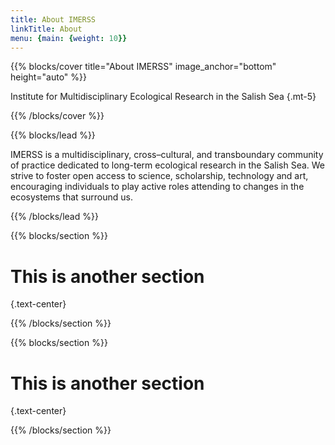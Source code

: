 ```yaml
---
title: About IMERSS
linkTitle: About
menu: {main: {weight: 10}}
---
```


{{% blocks/cover title="About IMERSS" image_anchor="bottom" height="auto" %}}

Institute for Multidisciplinary Ecological Research in the Salish Sea
{.mt-5}

{{% /blocks/cover %}}

{{% blocks/lead %}}

IMERSS is a multidisciplinary, cross–cultural, and transboundary community of practice dedicated to long-term ecological research in the Salish Sea. 
We strive to foster open access to science, scholarship, technology and art, encouraging individuals to play active roles attending to changes in the ecosystems that surround us.  


{{% /blocks/lead %}}

{{% blocks/section %}}

# This is another section
{.text-center}

{{% /blocks/section %}}

{{% blocks/section %}}

# This is another section
{.text-center}

{{% /blocks/section %}}